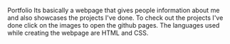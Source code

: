Portfolio
Its basically a webpage that gives people information about me and also showcases the projects I've done.
To check out the projects I've done click on the images to open the github pages.
The languages used while creating the webpage are HTML and CSS.
